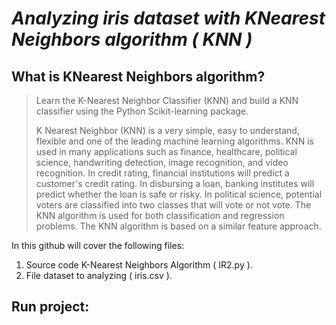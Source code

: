 # ***Analyzing iris dataset with KNearest Neighbors algorithm ( KNN )***
## **What is KNearest Neighbors algorithm?**

> Learn the K-Nearest Neighbor Classifier (KNN) and build a KNN classifier using the Python Scikit-learning package.
>
> K Nearest Neighbor (KNN) is a very simple, easy to understand, flexible and one of the leading machine learning algorithms. KNN is used in many applications such as finance, healthcare, political science, handwriting detection, image recognition, and video recognition. In credit rating, financial institutions will predict a customer's credit rating. In disbursing a loan, banking institutes will predict whether the loan is safe or risky. In political science, potential voters are classified into two classes that will vote or not vote. The KNN algorithm is used for both classification and regression problems. The KNN algorithm is based on a similar feature approach.
> 
In this github will cover the following files:
1. Source code K-Nearest Neighbors Algorithm ( IR2.py ).
2. File dataset to analyzing ( iris.csv ).

## **Run project:**
